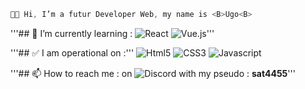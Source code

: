 ```javascript
👋🏻 Hi, I’m a futur Developer Web, my name is <B>Ugo<B>
```

'''## 🌱 I’m currently learning :
![React](https://img.shields.io/badge/React-20232A?style=for-the-badge&logo=react&logoColor=61DAFB) ![Vue.js](https://img.shields.io/badge/Vue.js-35495E?style=for-the-badge&logo=vuedotjs&logoColor=4FC08D)'''

'''## ✅ I am operational on :'''
![Html5](https://img.shields.io/badge/HTML5-E34F26?style=for-the-badge&logo=html5&logoColor=white) ![CSS3](https://img.shields.io/badge/CSS3-1572B6?style=for-the-badge&logo=css3&logoColor=white) ![Javascript](https://img.shields.io/badge/JavaScript-323330?style=for-the-badge&logo=javascript&logoColor=F7DF1E)
  
'''## 📫 How to reach me :
on ![Discord](https://img.shields.io/badge/Discord-5865F2?style=for-the-badge&logo=discord&logoColor=white) with my pseudo : **sat4455**'''

<!---
Ugz31/Ugz31 is a ✨ special ✨ repository because its `README.md` (this file) appears on your GitHub profile.
You can click the Preview link to take a look at your changes.
--->
